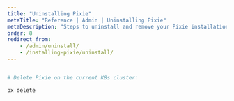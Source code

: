 ```yaml
---
title: "Uninstalling Pixie"
metaTitle: "Reference | Admin | Uninstalling Pixie"
metaDescription: "Steps to uninstall and remove your Pixie installation."
order: 8
redirect_from:
    - /admin/uninstall/
    - /installing-pixie/uninstall/
---
```


``` bash

# Delete Pixie on the current K8s cluster:

px delete

```
